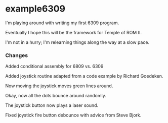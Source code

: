 example6309
==========

I'm playing around with writing my first 6309 program.

Eventually I hope this will be the framework for Temple of ROM II.

I'm not in a hurry; I'm relearning things along the way at a slow pace.

### Changes

Added conditional assembly for 6809 vs. 6309

Added joystick routine adapted from a code example by Richard Goedeken.

Now moving the joystick moves green lines around.

Okay, now all the dots bounce around randomly.

The joystick button now plays a laser sound.

Fixed joystick fire button debounce with advice from Steve Bjork.

